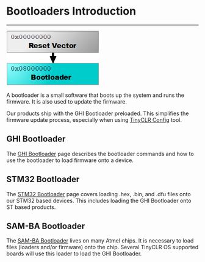 # Bootloaders Introduction
---
![Bootloader](images/bootloader-noborder.png)

A bootloader is a small software that boots up the system and runs the firmware. It is also used to update the firmware.

Our products ship with the GHI Bootloader preloaded. This simplifies the firmware update process, especially when using [TinyCLR Config](../tinyclr-config.md) tool.

## GHI Bootloader
The [GHI Bootloader](ghi-bootloader.md) page describes the bootloader commands and how to use the bootloader to load firmware onto a device.

## STM32 Bootloader
The [STM32 Bootloader](stm32-bootloader.md) page covers loading .hex, .bin, and .dfu files onto our STM32 based devices. This includes loading the GHI Bootloader onto ST based products.

## SAM-BA Bootloader
The [SAM-BA Bootloader](sam-ba-bootloader.md) lives on many Atmel chips. It is necessary to load files (loaders and/or firmware) onto the chip. Several TinyCLR OS supported boards will use this loader to load the GHI Bootloader.
